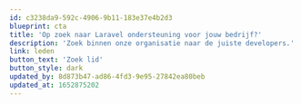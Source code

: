 ```yaml
---
id: c3238da9-592c-4906-9b11-183e37e4b2d3
blueprint: cta
title: 'Op zoek naar Laravel ondersteuning voor jouw bedrijf?'
description: 'Zoek binnen onze organisatie naar de juiste developers.'
link: leden
button_text: 'Zoek lid'
button_style: dark
updated_by: 8d873b47-ad86-4fd3-9e95-27842ea80beb
updated_at: 1652875202
---
```

